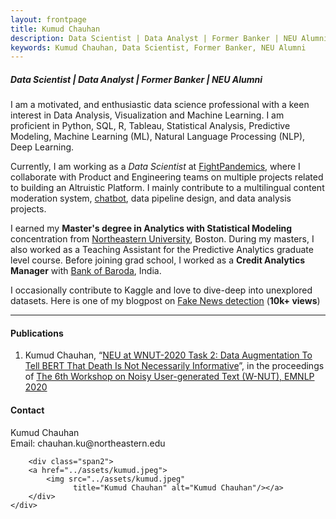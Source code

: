```yaml
---
layout: frontpage
title: Kumud Chauhan
description: Data Scientist | Data Analyst | Former Banker | NEU Alumni
keywords: Kumud Chauhan, Data Scientist, Former Banker, NEU Alumni
---
```

##### Data Scientist | Data Analyst | Former Banker | NEU Alumni 

I am a motivated, and enthusiastic data science professional with a keen interest in Data Analysis, Visualization and Machine Learning. I am proficient in  Python, SQL, R, Tableau, Statistical Analysis, Predictive Modeling, Machine Learning (ML), Natural Language Processing (NLP), Deep Learning. 

Currently, I am working as a *Data Scientist* at [FightPandemics](https://fightpandemics.com/), where I collaborate with Product and Engineering teams on multiple projects related to building an Altruistic Platform. I mainly contribute to a multilingual content moderation system, [chatbot](https://github.com/FightPandemics/FightPandemics-Telegram/tree/dev), data pipeline design, and data analysis projects.

I earned my **Master's degree in Analytics with Statistical Modeling** concentration from [Northeastern University](https://www.northeastern.edu/), Boston. During my masters, I also worked as a Teaching Assistant for the Predictive Analytics graduate level course. Before joining grad school, I worked as a **Credit Analytics Manager** with [Bank of Baroda](https://www.bankofbaroda.in/), India. 

I occasionally contribute to Kaggle and love to dive-deep into unexplored datasets. Here is one of my blogpost on [Fake News detection](https://www.kaggle.com/kumudchauhan/fake-news-analysis-and-classification) (**10k+ views**)


---

#### Publications 

1. Kumud Chauhan, “[NEU at WNUT-2020 Task 2: Data Augmentation To Tell BERT That Death Is Not Necessarily Informative](https://arxiv.org/abs/2009.08590)”, in the proceedings of  [The 6th Workshop on Noisy User-generated Text (W-NUT), EMNLP 2020](http://noisy-text.github.io/2020/)



<div class="container">
<h4><a name="contact"></a>Contact</h4>
    <div class="row-fluid">
        <div class="span5">
            Kumud Chauhan<br/>
            Email: chauhan.ku@northeastern.edu <br/>
        </div>

        <div class="span2">
        <a href="../assets/kumud.jpeg">
            <img src="../assets/kumud.jpeg"
                  title="Kumud Chauhan" alt="Kumud Chauhan"/></a>
        </div>
    </div>
</div>

